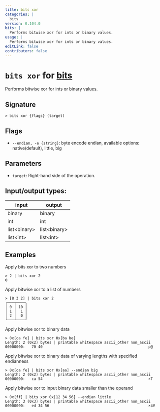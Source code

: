 ```yaml
---
title: bits xor
categories: |
  bits
version: 0.104.0
bits: |
  Performs bitwise xor for ints or binary values.
usage: |
  Performs bitwise xor for ints or binary values.
editLink: false
contributors: false
---
```

<!-- This file is automatically generated. Please edit the command in https://github.com/nushell/nushell instead. -->

# `bits xor` for [bits](/commands/categories/bits.md)

<div class='command-title'>Performs bitwise xor for ints or binary values.</div>

## Signature

```> bits xor {flags} (target)```

## Flags

 -  `--endian, -e {string}`: byte encode endian, available options: native(default), little, big

## Parameters

 -  `target`: Right-hand side of the operation.


## Input/output types:

| input        | output       |
| ------------ | ------------ |
| binary       | binary       |
| int          | int          |
| list\<binary\> | list\<binary\> |
| list\<int\>    | list\<int\>    |
## Examples

Apply bits xor to two numbers
```nu
> 2 | bits xor 2
0
```

Apply bitwise xor to a list of numbers
```nu
> [8 3 2] | bits xor 2
╭───┬────╮
│ 0 │ 10 │
│ 1 │  1 │
│ 2 │  0 │
╰───┴────╯

```

Apply bitwise xor to binary data
```nu
> 0x[ca fe] | bits xor 0x[ba be]
Length: 2 (0x2) bytes | printable whitespace ascii_other non_ascii
00000000:   70 40                                                p@

```

Apply bitwise xor to binary data of varying lengths with specified endianness
```nu
> 0x[ca fe] | bits xor 0x[aa] --endian big
Length: 2 (0x2) bytes | printable whitespace ascii_other non_ascii
00000000:   ca 54                                                ×T

```

Apply bitwise xor to input binary data smaller than the operand
```nu
> 0x[ff] | bits xor 0x[12 34 56] --endian little
Length: 3 (0x3) bytes | printable whitespace ascii_other non_ascii
00000000:   ed 34 56                                             ×4V

```
